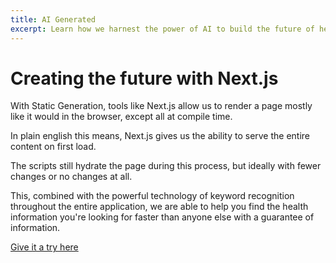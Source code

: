 ```yaml
---
title: AI Generated
excerpt: Learn how we harnest the power of AI to build the future of health & wellness. 
---
```

# Creating the future with Next.js

With Static Generation, tools like Next.js allow us to render a page mostly like it would in the browser, except all at compile time. 

In plain english this means, Next.js gives us the ability to serve the entire content on first load. 

The scripts still hydrate the page during this process, but ideally with fewer changes or no changes at all.

This, combined with the powerful technology of keyword recognition throughout the entire application, we are able to help you find the health information you're looking for faster than anyone else with a guarantee of information. 

[Give it a try here](https://www.freecodecamp.org/news/static-site-generation-with-nextjs/#:~:text=With%20Static%20Generation%2C%20tools%20like,or%20no%20changes%20at%20all)
